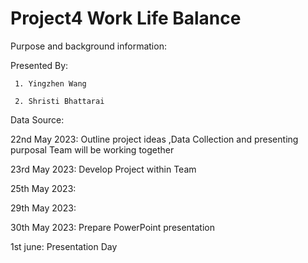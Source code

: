 # Project4  Work Life Balance

Purpose and background information:






Presented By:

     1. Yingzhen Wang
     
     2. Shristi Bhattarai
     
     
     
      
      
 Data Source:
 
 
 
 
 
 
 
 
 22nd May 2023:  Outline project ideas ,Data Collection and presenting purposal Team will be working together
 
 23rd May 2023: Develop Project within Team
 
 25th May 2023: 
 
 29th May 2023: 
 
 30th May 2023: Prepare PowerPoint presentation
 
 1st june: Presentation Day
 
 
